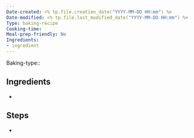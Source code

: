 ```yaml
---
Date-created: <% tp.file.creation_date("YYYY-MM-DD HH:mm") %> 
Date-modified: <% tp.file.last_modified_date("YYYY-MM-DD HH:mm") %>
Type: baking-recipe
Cooking-time:
Meal-prep-friendly: No
Ingredients:
- ingredient
---
```

Baking-type:: 

## Ingredients
- 

## Steps
- 
